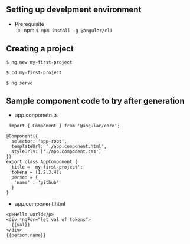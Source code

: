 
## Setting up develpment environment
+ Prerequisite
  - npm
`
 $ npm install -g @angular/cli
`
## Creating a project
`
$ ng new my-first-project  
`  

`
$ cd my-first-project  
`  

`
$ ng serve  
`

## Sample component code to try after generation
- app.conponetn.ts 
```
 import { Component } from '@angular/core';

@Component({
  selector: 'app-root',
  templateUrl: './app.component.html',
  styleUrls: ['./app.component.css']
})
export class AppComponent {
  title = 'my-first-project';
  tokens = [1,2,3,4];
  person = {
   'name' : 'github'
  }
}

```
- app.component.html
```
<p>Hello world</p>
<div *ngFor="let val of tokens">
  {{val}}
</div>
{{person.name}}
```
